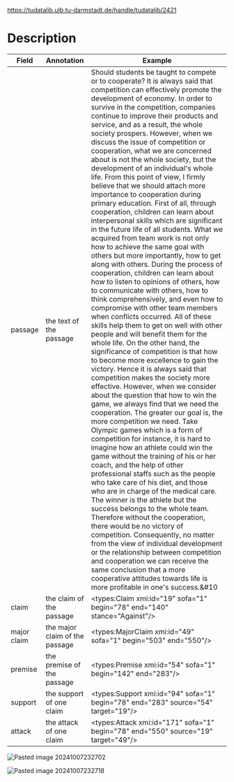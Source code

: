 https://tudatalib.ulb.tu-darmstadt.de/handle/tudatalib/2421

# Description
| Field       | Annotation                     | Example                                                                                                                                                                                                                                                                                                                                                                                                                                                                                                                                                                                                                                                                                                                                                                                                                                                                                                                                                                                                                                                                                                                                                                                                                                                                                                                                                                                                                                                                                                                                                                                                                                                                                                                                                                                                                                                                                                                                                                                                                                                                                                                                                                                                                                                                                                                                          |
| ----------- | ------------------------------ | ------------------------------------------------------------------------------------------------------------------------------------------------------------------------------------------------------------------------------------------------------------------------------------------------------------------------------------------------------------------------------------------------------------------------------------------------------------------------------------------------------------------------------------------------------------------------------------------------------------------------------------------------------------------------------------------------------------------------------------------------------------------------------------------------------------------------------------------------------------------------------------------------------------------------------------------------------------------------------------------------------------------------------------------------------------------------------------------------------------------------------------------------------------------------------------------------------------------------------------------------------------------------------------------------------------------------------------------------------------------------------------------------------------------------------------------------------------------------------------------------------------------------------------------------------------------------------------------------------------------------------------------------------------------------------------------------------------------------------------------------------------------------------------------------------------------------------------------------------------------------------------------------------------------------------------------------------------------------------------------------------------------------------------------------------------------------------------------------------------------------------------------------------------------------------------------------------------------------------------------------------------------------------------------------------------------------------------------------ |
| passage     | the text of the passage        | Should students be taught to compete or to cooperate?&#10;&#10;It is always said that competition can effectively promote the development of economy. In order to survive in the competition, companies continue to improve their products and service, and as a result, the whole society prospers. However, when we discuss the issue of competition or cooperation, what we are concerned about is not the whole society, but the development of an individual's whole life. From this point of view, I firmly believe that we should attach more importance to cooperation during primary education.&#10;First of all, through cooperation, children can learn about interpersonal skills which are significant in the future life of all students. What we acquired from team work is not only how to achieve the same goal with others but more importantly, how to get along with others. During the process of cooperation, children can learn about how to listen to opinions of others, how to communicate with others, how to think comprehensively, and even how to compromise with other team members when conflicts occurred. All of these skills help them to get on well with other people and will benefit them for the whole life.&#10;On the other hand, the significance of competition is that how to become more excellence to gain the victory. Hence it is always said that competition makes the society more effective. However, when we consider about the question that how to win the game, we always find that we need the cooperation. The greater our goal is, the more competition we need. Take Olympic games which is a form of competition for instance, it is hard to imagine how an athlete could win the game without the training of his or her coach, and the help of other professional staffs such as the people who take care of his diet, and those who are in charge of the medical care. The winner is the athlete but the success belongs to the whole team. Therefore without the cooperation, there would be no victory of competition.&#10;Consequently, no matter from the view of individual development or the relationship between competition and cooperation we can receive the same conclusion that a more cooperative attitudes towards life is more profitable in one's success.&#10 |
| claim       | the claim of the passage       | <types:Claim xmi:id="19" sofa="1" begin="78" end="140" stance="Against"/>                                                                                                                                                                                                                                                                                                                                                                                                                                                                                                                                                                                                                                                                                                                                                                                                                                                                                                                                                                                                                                                                                                                                                                                                                                                                                                                                                                                                                                                                                                                                                                                                                                                                                                                                                                                                                                                                                                                                                                                                                                                                                                                                                                                                                                                                        |
| major claim | the major claim of the passage | <types:MajorClaim xmi:id="49" sofa="1" begin="503" end="550"/>                                                                                                                                                                                                                                                                                                                                                                                                                                                                                                                                                                                                                                                                                                                                                                                                                                                                                                                                                                                                                                                                                                                                                                                                                                                                                                                                                                                                                                                                                                                                                                                                                                                                                                                                                                                                                                                                                                                                                                                                                                                                                                                                                                                                                                                                                   |
| premise     | the premise of the passage     | <types:Premise xmi:id="54" sofa="1" begin="142" end="283"/>                                                                                                                                                                                                                                                                                                                                                                                                                                                                                                                                                                                                                                                                                                                                                                                                                                                                                                                                                                                                                                                                                                                                                                                                                                                                                                                                                                                                                                                                                                                                                                                                                                                                                                                                                                                                                                                                                                                                                                                                                                                                                                                                                                                                                                                                                      |
| support     | the support of one claim       | <types:Support xmi:id="94" sofa="1" begin="78" end="283" source="54" target="19"/>                                                                                                                                                                                                                                                                                                                                                                                                                                                                                                                                                                                                                                                                                                                                                                                                                                                                                                                                                                                                                                                                                                                                                                                                                                                                                                                                                                                                                                                                                                                                                                                                                                                                                                                                                                                                                                                                                                                                                                                                                                                                                                                                                                                                                                                               |
| attack      | the attack of one claim        | <types:Attack xmi:id="171" sofa="1" begin="78" end="550" source="19" target="49"/>                                                                                                                                                                                                                                                                                                                                                                                                                                                                                                                                                                                                                                                                                                                                                                                                                                                                                                                                                                                                                                                                                                                                                                                                                                                                                                                                                                                                                                                                                                                                                                                                                                                                                                                                                                                                                                                                                                                                                                                                                                                                                                                                                                                                                                                               |
![Pasted image 20241007232702](https://github.com/user-attachments/assets/d8d55d36-e4c1-46bb-8d18-743e2d27e4ce)

![Pasted image 20241007232718](https://github.com/user-attachments/assets/d8ca6f79-5343-4373-95ac-9ebaaa2296a9)

